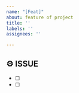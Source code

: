 ```yaml
---
name: "[Feat]"
about: feature of project
title: ''
labels: ''
assignees: ''

---
```


## ⚙️ ISSUE

- [ ] 
- [ ]
